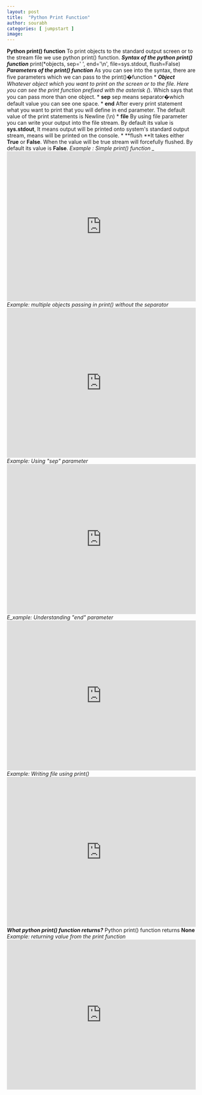 ```yaml
---
layout: post
title:  "Python Print Function"
author: sourabh
categories: [ jumpstart ]
image: 
---
```


**Python print() function** To print objects to the standard output screen or to the stream file we use python print() function. **_Syntax of the python print() function_** print(*objects, sep=' ', end='\n', file=sys.stdout, flush=False) _**Parameters of the print() function**_ As you can see into the syntax, there are five parameters which we can pass to the print()�function * ***Object** Whatever object which you want to print on the screen or to the file. Here you can see the print function prefixed with the asterisk (*). Which says that you can pass more than one object. * **sep** sep means separator�which default value you can see one space. * **end** After every print statement what you want to print that you will define in end parameter. The default value of the print statements is Newline (\n) * **file** By using file parameter you can write your output into the file stream. By default its value is **sys.stdout**, It means output will be printed onto system's standard output stream, means will be printed on the console. * **flush **It takes either **True** or **False**. When the value will be true stream will forcefully flushed. By default its value is **False**. _Example : Simple print() function _ <iframe src="https://repl.it/@SourabhSomani/print-function-in-python?lite=true" width="100%" height="400px" frameborder="no" scrolling="no" sandbox="allow-forms allow-pointer-lock allow-popups allow-same-origin allow-scripts allow-modals" allowfullscreen="allowfullscreen"></iframe>_Example: multiple objects passing in print() without the separator_ <iframe src="https://repl.it/@SourabhSomani/print-function-2?lite=true" width="100%" height="400px" frameborder="no" scrolling="no" sandbox="allow-forms allow-pointer-lock allow-popups allow-same-origin allow-scripts allow-modals" allowfullscreen="allowfullscreen"></iframe>_Example: Using "sep" parameter_ <iframe src="https://repl.it/@SourabhSomani/python-print-with-sep?lite=true" width="100%" height="400px" frameborder="no" scrolling="no" sandbox="allow-forms allow-pointer-lock allow-popups allow-same-origin allow-scripts allow-modals" allowfullscreen="allowfullscreen"></iframe>_E_xample_: Understanding "end" parameter_ <iframe src="https://repl.it/@SourabhSomani/python-print-understanding-end?lite=true" width="100%" height="400px" frameborder="no" scrolling="no" sandbox="allow-forms allow-pointer-lock allow-popups allow-same-origin allow-scripts allow-modals" allowfullscreen="allowfullscreen"></iframe>_Example: Writing file using print()_ <iframe src="https://repl.it/@SourabhSomani/Writing-into-files-using-print?lite=true" width="100%" height="400px" frameborder="no" scrolling="no" sandbox="allow-forms allow-pointer-lock allow-popups allow-same-origin allow-scripts allow-modals" allowfullscreen="allowfullscreen"></iframe>_**What python print() function returns?**_ Python print() function returns **None** _Example: returning value from the print function_<iframe src="https://repl.it/@SourabhSomani/Returning-print-function?lite=true" width="100%" height="400px" frameborder="no" scrolling="no" sandbox="allow-forms allow-pointer-lock allow-popups allow-same-origin allow-scripts allow-modals" allowfullscreen="allowfullscreen"></iframe>